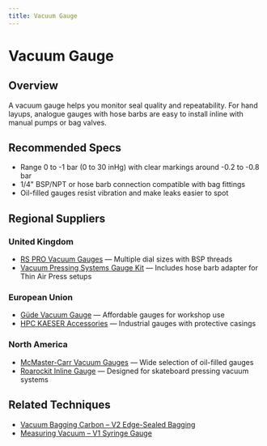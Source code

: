 ```yaml
---
title: Vacuum Gauge
---
```

# Vacuum Gauge

## Overview
A vacuum gauge helps you monitor seal quality and repeatability. For hand layups, analogue gauges with hose barbs are easy to
install inline with manual pumps or bag valves.

## Recommended Specs
- Range 0 to -1 bar (0 to 30 inHg) with clear markings around -0.2 to -0.8 bar
- 1/4" BSP/NPT or hose barb connection compatible with bag fittings
- Oil-filled gauges resist vibration and make leaks easier to spot

## Regional Suppliers
### United Kingdom
- [RS PRO Vacuum Gauges](https://uk.rs-online.com/) — Multiple dial sizes with BSP threads
- [Vacuum Pressing Systems Gauge Kit](https://www.vacupress.com/) — Includes hose barb adapter for Thin Air Press setups

### European Union
- [Güde Vacuum Gauge](https://www.guede.com/) — Affordable gauges for workshop use
- [HPC KAESER Accessories](https://www.hpccompressors.co.uk/) — Industrial gauges with protective casings

### North America
- [McMaster-Carr Vacuum Gauges](https://www.mcmaster.com/vacuum-gauges/) — Wide selection of oil-filled gauges
- [Roarockit Inline Gauge](https://www.roarockit.com/) — Designed for skateboard pressing vacuum systems

## Related Techniques
- [Vacuum Bagging Carbon – V2 Edge-Sealed Bagging](../techniques/vacuum-bagging-carbon/v2/edge-sealed-bagging.md)
- [Measuring Vacuum – V1 Syringe Gauge](../techniques/measuring-vacuum/v1/syringe-gauge.md)
